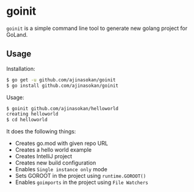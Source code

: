 # goinit

`goinit` is a simple command line tool to generate new golang project for GoLand.

## Usage

Installation:

```sh
$ go get -u github.com/ajinasokan/goinit
$ go install github.com/ajinasokan/goinit
```

Usage:

```sh
$ goinit github.com/ajinasokan/helloworld
creating helloworld
$ cd helloworld
```

It does the following things:

* Creates go.mod with given repo URL
* Creates a hello world example
* Creates IntelliJ project
* Creates new build configuration
* Enables `Single instance only` mode
* Sets GOROOT in the project using `runtime.GOROOT()`
* Enables `goimports` in the project using `File Watchers`